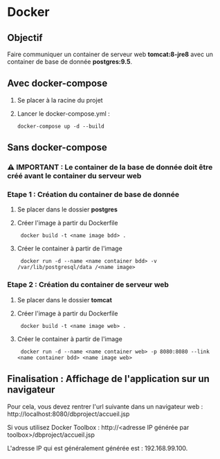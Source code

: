 # Docker

## Objectif

 Faire communiquer un container de serveur web __tomcat:8-jre8__ avec un container de base de donnée __postgres:9.5__.
 
 ## Avec docker-compose
 
 1) Se placer à la racine du projet
 
 2) Lancer le docker-compose.yml :

        docker-compose up -d --build
 
 ## Sans docker-compose
 
 ### :warning: IMPORTANT : Le container de la base de donnée doit être créé avant le container du serveur web

 ### Etape 1 : Création du container de base de donnée
 
1) Se placer dans le dossier __postgres__

2) Créer l'image à partir du Dockerfile 

        docker build -t <name image bdd> .
        
3) Créer le container à partir de l'image <name image>
  
        docker run -d --name <name container bdd> -v /var/lib/postgresql/data /<name image>
 
### Etape 2 : Création du container de serveur web

1) Se placer dans le dossier __tomcat__

2) Créer l'image à partir du Dockerfile

        docker build -t <name image web> .

3) Créer le container à partir de l'image <name image web>

        docker run -d --name <name container web> -p 8080:8080 --link <name container bdd> <name image web>
        
 ## Finalisation : Affichage de l'application sur un navigateur
 
 Pour cela, vous devez rentrer l'url suivante dans un navigateur web : http://localhost:8080/dbproject/accueil.jsp
 
 Si vous utilisez Docker Toolbox : http://<adresse IP générée par toolbox>/dbproject/accueil.jsp
 
 L'adresse IP qui est généralement générée est : 192.168.99.100.

 
 
